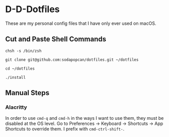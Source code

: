 # D-D-Dotfiles

These are my personal config files that I have only ever used on macOS.

## Cut and Paste Shell Commands

`chsh -s /bin/zsh`

`git clone git@github.com:sodapopcan/dotfiles.git ~/dotfiles`

`cd ~/dotfiles`

`./install`

## Manual Steps

### Alacritty

In order to use `cmd-q` and `cmd-h` in the ways I want to use them, they must be
disabled at the OS level.  Go to Preferences -> Keyboard -> Shortcuts -> App
Shortcuts to override them.  I prefix with `cmd-ctrl-shift-`.
